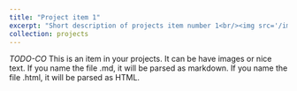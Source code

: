 ```yaml
---
title: "Project item 1"
excerpt: "Short description of projects item number 1<br/><img src='/images/500x300.png'>"
collection: projects
---
```


*TODO-CO*
This is an item in your projects. It can be have images or nice text. 
If you name the file .md, it will be parsed as markdown. If you name the file .html, it will be parsed as HTML. 
